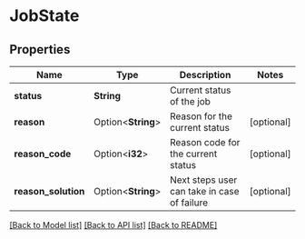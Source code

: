# JobState

## Properties

Name | Type | Description | Notes
------------ | ------------- | ------------- | -------------
**status** | **String** | Current status of the job | 
**reason** | Option<**String**> | Reason for the current status | [optional]
**reason_code** | Option<**i32**> | Reason code for the current status | [optional]
**reason_solution** | Option<**String**> | Next steps user can take in case of failure | [optional]

[[Back to Model list]](../README.md#documentation-for-models) [[Back to API list]](../README.md#documentation-for-api-endpoints) [[Back to README]](../README.md)


